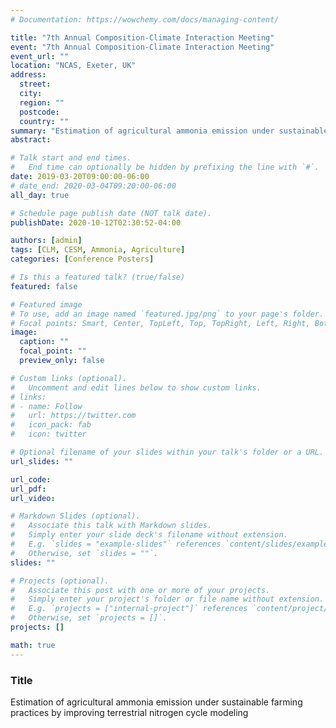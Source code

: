 ```yaml
---
# Documentation: https://wowchemy.com/docs/managing-content/

title: "7th Annual Composition-Climate Interaction Meeting"
event: "7th Annual Composition-Climate Interaction Meeting"
event_url: ""
location: "NCAS, Exeter, UK"
address: 
  street:
  city:
  region: ""
  postcode:
  country: ""
summary: "Estimation of agricultural ammonia emission under sustainable farming practices by improving terrestrial nitrogen cycle modeling"
abstract: 

# Talk start and end times.
#   End time can optionally be hidden by prefixing the line with `#`.
date: 2019-03-20T09:00:00-06:00
# date_end: 2020-03-04T09:20:00-06:00
all_day: true

# Schedule page publish date (NOT talk date).
publishDate: 2020-10-12T02:30:52-04:00

authors: [admin]
tags: [CLM, CESM, Ammonia, Agriculture]
categories: [Conference Posters]

# Is this a featured talk? (true/false)
featured: false

# Featured image
# To use, add an image named `featured.jpg/png` to your page's folder. 
# Focal points: Smart, Center, TopLeft, Top, TopRight, Left, Right, BottomLeft, Bottom, BottomRight.
image:
  caption: ""
  focal_point: ""
  preview_only: false

# Custom links (optional).
#   Uncomment and edit lines below to show custom links.
# links:
# - name: Follow
#   url: https://twitter.com
#   icon_pack: fab
#   icon: twitter

# Optional filename of your slides within your talk's folder or a URL.
url_slides: ""

url_code:
url_pdf:
url_video:

# Markdown Slides (optional).
#   Associate this talk with Markdown slides.
#   Simply enter your slide deck's filename without extension.
#   E.g. `slides = "example-slides"` references `content/slides/example-slides.md`.
#   Otherwise, set `slides = ""`.
slides: ""

# Projects (optional).
#   Associate this post with one or more of your projects.
#   Simply enter your project's folder or file name without extension.
#   E.g. `projects = ["internal-project"]` references `content/project/deep-learning/index.md`.
#   Otherwise, set `projects = []`.
projects: []

math: true
---
```


### Title
Estimation of agricultural ammonia emission under sustainable farming practices by improving terrestrial nitrogen cycle modeling